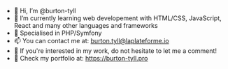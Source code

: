 - 👋 Hi, I’m @burton-tyll
- 🌱 I’m currently learning web developement with HTML/CSS, JavaScript, React and many other languages and frameworks
- 🎫 Specialised in PHP/Symfony
- 📫 You can contact me at: burton.tyll@laplateforme.io
- 👀 If you're interested in my work, do not hesitate to let me a comment!
- 💼 Check my portfolio at: https://burton-tyll.pro

